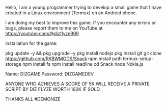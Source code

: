 Hello, I am a young programmer trying to develop a small game that I have created in a Linux environment (Termux) on an Android phone.

I am doing my best to improve this game. If you encounter any errors or bugs, please report them to me on YouTube at
https://youtube.com/@dizflyze999.

Installation for the game:

pkg update -y && pkg upgrade -y
pkg install nodejs
pkg install git
git clone https://github.com/RKBWMODS/Snack
npm install path
termux-setup-storage
npm install fs
npm install readline
cd Snack
node Nokia.js


Name: DIZGAME
Password: DIZGAMEDEV

ANYONE WHO ACHIEVES A SCORE OF 5K WILL RECEIVE A PRIVATE SCRIPT BY DIZ FLYZE WORTH 160K IF SOLD.

THANKS ALL
#DEMONIZE
